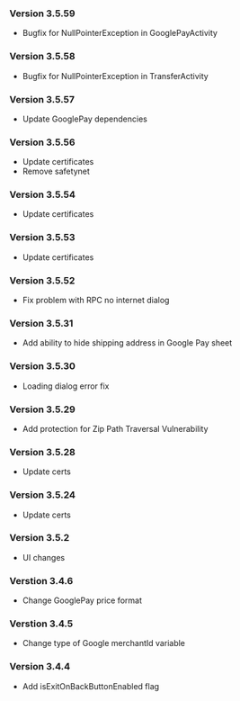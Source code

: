 ### Version 3.5.59
- Bugfix for NullPointerException in GooglePayActivity

### Version 3.5.58
- Bugfix for NullPointerException in TransferActivity

### Version 3.5.57
- Update GooglePay dependencies

### Version 3.5.56
- Update certificates
- Remove safetynet

### Version 3.5.54
- Update certificates

### Version 3.5.53
- Update certificates

### Version 3.5.52
- Fix problem with RPC no internet dialog

### Version 3.5.31
- Add ability to hide shipping address in Google Pay sheet

### Version 3.5.30
- Loading dialog error fix

### Version 3.5.29
- Add protection for Zip Path Traversal Vulnerability

### Version 3.5.28
- Update certs

### Version 3.5.24
- Update certs

### Version 3.5.2
- UI changes

### Verstion 3.4.6
- Change GooglePay price format

### Verstion 3.4.5
- Change type of Google merchantId variable

### Version 3.4.4
- Add isExitOnBackButtonEnabled flag
